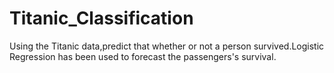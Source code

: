 # Titanic_Classification
Using the Titanic data,predict that whether or not a person survived.Logistic Regression has been used to forecast the passengers's survival.

